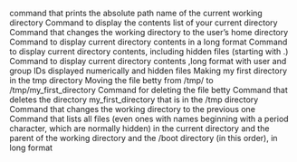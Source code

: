 command that prints the absolute path name of the current working directory
Command to display the contents list of your current directory
Command that changes the working directory to the user’s home directory
Command to display current directory contents in a long format
Command to display current directory contents, including hidden files (starting with .)
Command to display current directory contents ,long format with user and group IDs displayed numerically and hidden files
Making my first directory in the tmp directory
Moving the file betty from /tmp/ to /tmp/my_first_directory
Command for deleting the file betty
Command that deletes the directory my_first_directory that is in the /tmp directory
Command that changes the working directory to the previous one
Command that lists all files (even ones with names beginning with a period character, which are normally hidden) in the current directory and the parent of the working directory and the /boot directory (in this order), in long format
